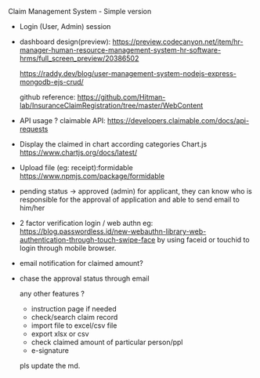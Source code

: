Claim Management System - Simple version

- Login (User, Admin)
  session
  
- dashboard design(preview):
  https://preview.codecanyon.net/item/hr-manager-human-resource-management-system-hr-software-hrms/full_screen_preview/20386502

  https://raddy.dev/blog/user-management-system-nodejs-express-mongodb-ejs-crud/
  
  github reference:
  https://github.com/Hitman-lab/InsuranceClaimRegistration/tree/master/WebContent

- API usage ?
  claimable API:
  https://developers.claimable.com/docs/api-requests

- Display the claimed in chart according categories
  Chart.js
  https://www.chartjs.org/docs/latest/

- Upload file (eg: receipt):formidable
  https://www.npmjs.com/package/formidable

- pending status -> approved (admin)
for applicant, they can know who is responsible for the approval of application and able to send email to him/her
- 2 factor verification login / web authn eg: https://blog.passwordless.id/new-webauthn-library-web-authentication-through-touch-swipe-face
by using faceid or touchid to login through mobile browser.

- email notification for claimed amount?
- chase the approval status through email 

  any other features ?
  - instruction page if needed
  - check/search claim record
  - import file to excel/csv file 
  - export xlsx or csv 
  - check claimed amount of particular person/ppl
  - e-signature
  
  pls update the md.

